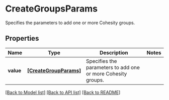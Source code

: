 # CreateGroupsParams

Specifies the parameters to add one or more Cohesity groups.

## Properties
Name | Type | Description | Notes
------------ | ------------- | ------------- | -------------
**value** | [**[CreateGroupParams]**](CreateGroupParams.md) | Specifies the parameters to add one or more Cohesity groups. | 

[[Back to Model list]](../README.md#documentation-for-models) [[Back to API list]](../README.md#documentation-for-api-endpoints) [[Back to README]](../README.md)


